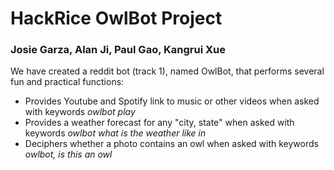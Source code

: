 # **HackRice OwlBot Project**
### Josie Garza, Alan Ji, Paul Gao, Kangrui Xue

We have created a reddit bot (track 1), named OwlBot, that performs several fun and practical functions:
- Provides Youtube and Spotify link to music or other videos when asked with keywords *owlbot play*
- Provides a weather forecast for any "city, state" when asked with keywords *owlbot what is the weather like in*
- Deciphers whether a photo contains an owl when asked with keywords *owlbot, is this an owl*

